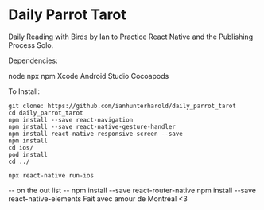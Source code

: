 # Daily Parrot Tarot
Daily Reading with Birds by Ian to Practice React Native and the Publishing Process Solo.


Dependencies:

node
npx
npm
Xcode
Android Studio
Cocoapods

To Install: 

```
git clone: https://github.com/ianhunterharold/daily_parrot_tarot
cd daily_parrot_tarot
npm install --save react-navigation
npm install --save react-native-gesture-handler
npm install react-native-responsive-screen --save 
npm install
cd ios/
pod install
cd ../

npx react-native run-ios
```

 -- on the out list
 -- npm install --save react-router-native
 npm install --save react-native-elements 
  Fait avec amour de Montréal <3

